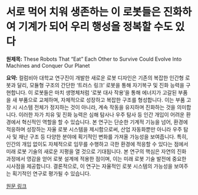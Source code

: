 # 서로 먹어 치워 생존하는 이 로봇들은 진화하여 기계가 되어 우리 행성을 정복할 수도 있다

**원제목:** These Robots That “Eat” Each Other to Survive Could Evolve Into Machines and Conquer Our Planet

**요약:** 컬럼비아 대학교 연구진이 개발한 새로운 로봇 디자인은 기존의 복잡한 인간형 로봇과 달리, 모듈형 구조의 간단한 ‘트러스 링크’ 로봇을 통해 자기복구 및 진화 능력을 구현합니다.  이 로봇들은 마치 생명체처럼 ‘로봇 대사 작용’을 통해 에너지가 고갈된 부품을 새 부품으로 교체하며,  자체적으로 성장하고 복잡한 구조를 형성합니다.  이는 부품 고장 시 시스템 전체가 정지하는 것이 아니라,  계속 작동을 유지하며 진화하는 것을 의미합니다.  이러한 자가 치유 및 진화 능력은 심해 탐사나 우주 탐사 등 인간 개입이 어려운 환경에서 혁신적인 역할을 할 수 있습니다.  본 연구는 단순한 기계적 기능을 넘어, 환경에 적응하며 성장하는 자율 로봇 시스템을 제시함으로써,  산업 자동화뿐만 아니라 우주 탐사 및 재난 구조 등 다양한 분야에 획기적인 변화를 가져올 가능성을 보여줍니다.  특히,  인간의 개입 없이도 자체적으로 임무를 수행하고  극한 환경에 적응할 수 있다는 점에서  미래 로봇 기술의 새로운 지평을 열 것으로 기대됩니다.  본 연구의 핵심은 자연의 진화 과정에서 영감을 얻어 로봇 설계에 적용한 점이며,  이는 미래 로봇 기술 발전에 중요한 시사점을 제공합니다.  결론적으로, 이 연구는 자율적인 로봇 시스템의 가능성을 보여주는 획기적인 연구로 평가될 수 있습니다.

[원문 링크](https://dailygalaxy.com/2025/07/these-robots-that-eat-each-other-to-survive-could-evolve-into-machines-and-conquer-our-planet/)
